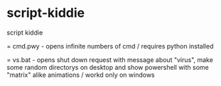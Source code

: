 # script-kiddie
script kiddie

= cmd.pwy - opens infinite numbers of cmd / requires python installed

= vs.bat - opens shut down request with message about "virus", make some random directorys on desktop and show powershell with some "matrix" alike animations / workd only on windows
